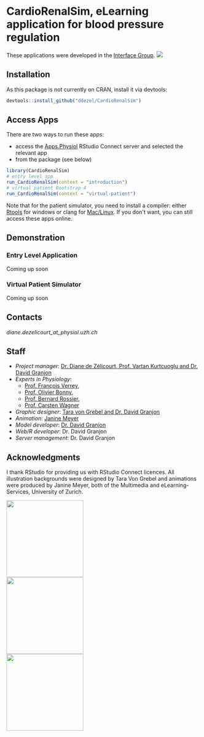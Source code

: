 # CardioRenalSim, eLearning application for blood pressure regulation


These applications were developed in the [Interface Group](https://interfacegroup.ch).
![](https://lh5.googleusercontent.com/p/AF1QipMbcic6JUV3C8MuraR0BWq7hV-T-I4Y7QuAliz_=w160-h160-k-no)

## Installation

As this package is not currently on CRAN, install it via devtools:

```r
devtools::install_github("ddezel/CardioRenalSim")
```

## Access Apps

There are two ways to run these apps:

- access the [Apps.Physiol](http://physiol-seafile.uzh.ch) RStudio Connect server and selected the relevant app
- from the package (see below)

```r
library(CardioRenalSim)
# entry level app
run_CardioRenalSim(context = "introduction")
# virtual patient Bootstrap 4
run_CardioRenalSim(context = "virtual-patient")
```

Note that for the patient simulator, you need to install a compiler: either [Rtools](https://cran.r-project.org/bin/windows/Rtools/) for windows or clang for [Mac/Linux](https://cran.r-project.org/bin/macosx/tools/). If you don't want,
you can still access these apps online.



## Demonstration

### Entry Level Application
Coming up soon

### Virtual Patient Simulator
Coming up soon

## **Contacts** 

*diane.dezelicourt_at_physiol.uzh.ch*

## **Staff** 
+ *Project manager*: [Dr. Diane de Zélicourt, Prof. Vartan Kurtcuoglu and Dr. David Granjon](http://interfacegroup.ch/people/)
+ *Experts in Physiology*: 
  - [Prof. François Verrey](https://www.physiol.uzh.ch/en/research/institutegroups/EpithelialTransports/TeamMembers/FVerrey.html),
  - [Prof. Olivier Bonny](https://www.unil.ch/dpt/fr/home/menuinst/recherche/groupe-bonny.html),
  - [Prof. Bernard Rossier](https://hset.org/organization/team/),
  - [Prof. Carsten Wagner](https://www.physiol.uzh.ch/en/research/institutegroups/Acidbasetransport/Grwagner/CWagner.html)
+ *Graphic designer*: [Tara von Grebel and Dr. David Granjon](https://www.uzh.ch/id/cl/iframe/org/index.php?id=tg)
+ *Animation*: [Janine Meyer](https://www.uzh.ch/id/cl/iframe/org/index.php?id=jnm)
+ *Model developer*: [Dr. David Granjon](https://divadnojnarg.github.io)
+ *Web/R developer*: Dr. David Granjon
+ *Server management*: Dr. David Granjon

## Acknowledgments
I thank RStudio for providing us with RStudio Connect licences. All illustration backgrounds were designed by Tara Von Grebel and animations were produced by Janine Meyer, both of the Multimedia and eLearning-Services, University of Zurich.

<div class="row">
<div class="col-sm-4">
<img src="man/figures/nccr.svg" height="200px" width="200px"/>
</div>
<div class="col-sm-4">
<img src="man/figures/unil.svg" height="200px" width="200px"/>
</div>
<div class="col-sm-4">
<img src="man/figures/uzh.svg" height="200px" width="200px"/>
</div>
</div>

